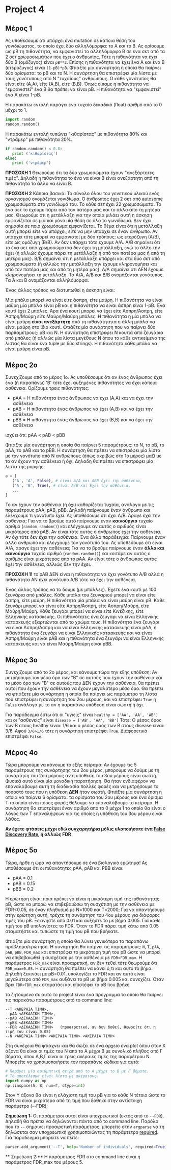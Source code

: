 

# Project 4
<!--  https://gist.github.com/kantale/93df74b2b69890b57677e43158994a1a -->

## Μέρος 1
Ας υποθέσουμε ότι υπάρχει ένα mutation σε κάποια θέση του γονιδιώματος, το οποίο έχει δύο αλληλόμορφα: το A και το B.
Ας ορίσουμε ως pB τη πιθανότητα, να εμφανιστεί το αλληλόμορφο Β σε ένα σετ από τα 2 σετ χρωμοσωμάτων που έχει ο άνθρωπος. 
Τότε η πιθανότητα να έχει δύο B (ομόζυγος) είναι ```pB**2```. Επίσης η πιθανότητα να έχει ένα Α και ένα Β (ετερόζυγος) είναι ```(1-pB)*pB```.
Φτιάξτε μία συνάρτηση η οποία θα παίρνει δύο ορίσματα: το pB και το Ν. Η συνάρτηση θα επιστρέφει μία λίστα με τους γονότυπους από Ν "τυχαίους" ανθρώπους. Ο κάθε γονότυπος θα είναι είτε (Α,Α), είτε (Α,Β), είτε (Β,Β). Όπως είπαμε η πιθανότητα να "εμφανιστεί" ένα Β θα πρέπει να είναι pB. Η πιθανότητα να "εμφανιστεί" ένα Α είναι 1-pΒ. 

Η παρακάτω εντολή παράγει ένα τυχαίο δεκαδικό (float) αριθμό από το 0 μέχρι το 1.
```python
import random
random.random()
```

Η παρακάτω εντολή τυπώνει "κιθαρίστας" με πιθανότητα 80% και "ντράμερ" με πιθανότητα 20%.
```python
if random.random() < 0.8:
   print ('κιθαρίστας')
else:
   print ('ντράμερ')
```

**ΠΡΟΣΟΧΗ 1** Θεωρούμε ότι τα δύο χρωμοσώματα έχουν "ανεξάρτητες τιμές". Δηλαδή η πιθανότητα το ένα να είναι Β είναι ανεξάρτητη από τη πιθανότητα το άλλο να είναι Β. 

**ΠΡΟΣΟΧΗ 2** Κάποια βασικά: Το σύνολο όλου του γενετικού υλικού ενός οργανισμού ονομάζεται γονιδίωμα. Ο άνθρωπος έχει 2 σετ από [autosome](https://en.wikipedia.org/wiki/Autosome) χρωμοσώματα στο γονιδίωμά του. Το κάθε σετ έχει 22 χρωμοσώματα. Το ένα σετ το έχουμε πάρει από τον πατέρα μας και το άλλο από τη μητέρα μας. Θεωρούμε ότι η μετάλλαξη για την οποία μιλάει αυτή η άσκηση εμφανίζεται σε μία και μόνο μία θέση σε όλο το γωνιδίωμα. Δεν έχει σημασία σε ποιο χρωμόσωμα εμφανίζεται. Το θέμα είναι ότι η μετάλλαξη αυτή μπορεί είτε να υπάρχει, είτε να μην υπάρχει σε έναν άνθρωπο. Αν υπάρχει τότε μπορεί να εμφανιστεί με δύο τρόπους: ως ετερόζυγη (Α/Β), είτε ως ομόζυγη (Β/Β). Αν δεν υπάρχει τότε έχουμε Α/Α. Α/Β σημαίνει ότι το ένα σετ από χρωμοσώματσα δεν έχει τη μετάλλαξη, ενώ το άλλο την έχει (ή αλλιώς έχουμε πάρει τη μετάλλαξη ή από τον πατέρα μας ή από τη μητέρα μας). Β/Β σημαίνει ότι η μετάλλαξη υπάρχει και στα δύο σετ από χρωμοσώματα (ή αλλιώς την μετάλλαξη την έχουμε κληρονομήσει και από τον πατέρα μας και από τη μητέρα μας). Α/Α σημαίνει ότι ΔΕΝ έχουμε κληρονομήσει τη μετάλλαξη. 
Τα Α/Α, Α/Β και Β/Β ονομάζονται γονότυπος. Τα Α και Β ονομάζονται αλληλόμορφα. 

Ένας άλλος τρόπος να διατυπωθεί η άσκηση είναι:

Μία μπάλα μπορεί να είναι είτε άσπρη, είτε μαύρη. Η πιθανότητα να είναι μαύρη μία μπάλα είναι pB και η πιθανότητα να είναι άσπρη είναι 1-pB. Ένα κουτί έχει 2 μπάλες. Άρα ένα κουτί μπορεί να έχει είτε Άσπρη/Άσπρη, είτε Άσπρη/Μαύρη είτε Μαύρη/Μαύρη μπάλες. Η πιθανότητα η μία μπάλα να είναι μαύρη **είναι ανεξάρτητη** από τη πιθανότητητα η άλλη μπάλα να είναι μαύρη στο ίδιο κουτί. Φτιάξτε μία συνάρτηση που να παίρνει δύο παρπαμέτρους: pB και Ν. Η συνάρτηση επιστρέφει Ν κουτιά από ζευγάρια από μπάλες (ή αλλιώς μία λίστα μεγέθους Ν όπου το κάθε αντικείμενο της λίστας θα είναι ένα tuple με δύο strings). Η πιθανότητα κάθε μπάλα να είναι μαύρη είναι pB. 


## Μέρος 2ο
Συνεχίζουμε από το μέρος 1ο. Ας υποθέσουμε ότι αν ένας άνθρωπος έχει ένα (ή παραπάνω) 'B' τότε έχει αυξημένες πιθανότητες να έχει κάποια ασθένεια. Ορίζουμε τρεις πιθανότητες:
* pAA = Η πιθανότητα ένας άνθρωπος να έχει (A,A) και να έχει την ασθένεια
* pAB = Η πιθανότητα ένας άνθρωπος να έχει (Α,Β) και να έχει την ασθένεια 
* pBB = Η πιθανότητα ένας άνθρωπος να έχει (Β,Β) και να έχει την ασθένεια

ισχύει ότι: pΑΑ < pAB < pBB 

Φτιάξτε μία συνάρτηση η οποία θα παίρνει 5 παραμέτρους: το Ν, το pB, το pAA, το pAB και το pBB.
H συνάρτηση θα πρέπει να επιστρέφει μία λίστα με τον γονότυπο από Ν ανθρώπους (όπως ακριβώς στο 1ο μέρος) μαζί με το αν έχουν την ασθένεια ή όχι. Δηλαδη θα πρέπει να επιστρέφει μία λίστα της μορφής:

```python
a = [
   ('A', 'A', False), # είναι Α/Α και ΔΕΝ έχει την άσθένεια,
   ('A', 'B', True), # είναι A/B και Έχει την ασθένεια,
   ...
] 
```

Το αν έχουν την ασθένεια (ή όχι) καθορίζεται τυχαία, ανάλογα με τις παραμέτρους pAA, pAB, pBB. Δηλαδή παίρνουμε έναν άνθρωπο και ελέγχουμε τι γονότυπο έχει. Ας υποθέσουμε ότι έχει Α/Β. Άραγε έχει την ασθένεια; Για να το βρούμε αυτό παίρνουμε έναν **καινούργιο** τυχαίο αριθμό (```random.random()```) και ελέγχουμε αν αυτός ο αριθμός είναι μικρότερος από pAB. Αν είναι τότε αυτός ο άνθρωπος έχει την ασθένεια. Αν όχι τότε δεν έχει την ασθένεια. Ένα άλλο παράδειγμα: Παίρνουμε έναν άλλο άνθρωπο και ελέγχουμε τον γονότυπό του. Ας υποθέσουμε ότι είναι A/A, άραγε έχει την ασθένεια; Για να το βρούμε παίρνουμε έναν **άλλο και καινούργιο** τυχαίο αριθμό (```random.random()```) και κοιτάμε αν αυτός ο αριθμός είναι μικρότερος από το pAA. Αν είναι τότε ο άνθρωπος αυτός έχει την ασθένεια, αλλιώς δεν την έχει. 

**ΠΡΟΣΟΧΗ 1!** το pAB ΔΕΝ είναι η πιθανότητα να έχει γονότυπο Α/Β αλλά η πιθανότητα ΑΝ έχει γονότυπο Α/Β τότε να έχει την ασθένεια. 

Ένας άλλος τρόπος να το δούμε (με μπάλλες). Έχετε ένα κουτί με 100 ζευγάρια από μπάλες. Κάθε μπάλα του ζευγαριού μπορεί να είναι είτε άσπρη, είτε μαύρη. Η πιθανότητα μία μπάλα να είναι μαύρη είναι pB. Κάθε ζευγάρι μπορεί να είναι είτε Άσπρη/Άσπρη, είτε Άσπρη/Μαύρη, είτε Μαύρη/Μαύρη. Κάθε ζευγάρι μπορεί να είναι είτε Κινέζικης, είτε Ελληνικής κατασκευής. Οι πιθανότητες ένα ζευγάρι να είναι Ελληνικής κατασκευής εξαρτιώνται από το χρώμα τους. Η πιθανότητα ένα ζευγάρι να είναι Άσπρη/Άσπρη και να είναι Ελληνικής κατασκευής είναι pAA, η πιθανότητα ένα ζευγάρι να είναι Ελληνικής κατασκευής και να είναι Άσπρη/Μαύρη είναι pAB και η πιθανότητα ένα ζευγάρι να είναι Ελληνικής κατασκευής και να είναι Μαύρη/Μαύρη είναι pBB. 

## Μέρος 3ο
Συνεχίζουμε από το 2ο μέρος, και κάνουμε τώρα την εξής υπόθεση: Αν μετρήσουμε τον μέσο όρο των "Β" σε αυτούς που έχουν την ασθένεια και το μέσο όρο των "Β" σε αυτούς που ΔΕΝ έχουν την ασθένεια, θα πρέπει αυτοί που έχουν την ασθένεια να έχουν μεγαλύτερο μέσο όρο. Θα πρέπει να φτιάξετε μία συνάρτηση η οποία θα παίρνει ως παράμετρο τη λίστα που επιστρέφει η συνάρτηση του 2ου μέρους, και να επιστρέφει `True` ή `False` ανάλογα με το αν η παραπάνω υπόθεση είναι σωστή ή όχι.  

Για παράδειγμα έστω ότι οι "υγιείς" είναι ```healthy = ['AA', 'AA', 'AB']``` και οι "ασθενείς" είναι ```disease = ['AB', 'AA', 'BB']``` Τότε: Ο μέσος όρος των Β στους healthy είναι: 1/6 και ο μέσος όρος των Β στους disease είναι: 3/6. Αφού ```3/6>1/6``` τότε η συνάρτηση επιστρέφει `True`. Διαφορετικά επιστρέφει `False`.

## Μέρος 4ο
Τώρα μπορούμε να κάνουμε το εξής πείραμα: Αν έχουμε τις 5 παραμέτρους της συνάρτησης του 2ου μέρος, μπορούμε να δούμε με τη συνάρτηση του 2ου μέρους αν η υπόθεση του 3ου μέρους είναι σωστή. Φυσικά αυτό είναι μία μοναδική παρατήρηση. Θα ήταν ενδιαφέρον να επαναλάβουμε αυτή τη διαδικασία πολλές φορές και να μετρήσουμε το ποσοστό τους που η υπόθεση **ΔΕΝ** ήταν σωστή. Φτιάξτε μία συνάρτηση η οποία να παίρνει 6 ορίσματα: τα ορίσματα του 2ου μέρους και ένα όρισμα Τ το οποίο είναι πόσες φορές θέλουμε να επαναλάβουμε το πείραμα. Η συνάρτηση θα επιστρέφει έναν αριθμό από το 0 μέχρι 1 το οποίο θα είναι ο λόγος των Τ επαναλήψεων για τις οποίες η υπόθεση του 3ου μέρου είναι λάθος. 

**Αν έχετε φτάσεις μέχρι εδώ συγχαρητήρια μόλις υλοποιήσατε ένα [False Discovery Rate](https://en.wikipedia.org/wiki/False_discovery_rate), ή αλλιώς FDR**

## Μέρος 5ο
Τώρα, ήρθε η ώρα να απαντήσουμε σε ένα βιολογικό ερώτημα! Ας υποθέσουμε ότι οι πιθανότητες pAA, pAB και PBB είναι:
* pAA = 0.1
* pAB = 0.15
* pBB = 0.2

Η ερώτηση είναι: ποια πρέπει να είναι η μικρότερη τιμή της πιθανότητας pB, ώστε να μπορώ να επιβεβαιώσω τη συσχέτιση με την ασθένεια με FDR<0.05, σε έναν πληθυσμό με Ν=1000 και Τ=2000; Για να απαντήσουμε στην ερώτηση αυτή, τρέχτε τη συνάρτηση του 4ου μέρους για διάφορες τιμές του pB. Ξεκινήστε από 0.01 και αυξήστε το με βήμα 0.005. Για κάθε τιμή του pB υπολογίστες το FDR. Όταν το FDR πάρει τιμή κάτω από 0.05 σταματήστε και τυπώστε τη τιμή του pB που βρήκατε.  

Φτιάξτε μία συνάρτηση η οποία θα λύνει γενικότερα το παραπάνω πρόβλημα/ερώτηση. Η συνάρτηση θα παίρνει τις παραμέτρους: `N`, `T`, `pAA`, `pAB`, `pBB`, `FDR_max` και επιστρέφει το μικρότερη τιμή του pB ώστε να μπορεί να επιβεβαιωθεί η συσχέτιση με την ασθένεια με `FDR<FDR_max`. H παράμετρος `FDR_max` είναι προαιρετική, αν δεν τεθεί τότε θεωρούμε ότι `FDR_max=0.05`. Η συνάρτηση θα πρέπει να κάνει ό,τι και αυτό το βήμα. Δηλαδή ξεκινάει με pB=0.01, υπολογίζει το FDR και αν αυτό είναι μεγαλύτερο από `FDR_max` αυξάνει το pB με βήμα 0.005 και συνεχίζει. Όταν βρει `FDR<FDR_max` σταματάει και επιστέφει το pB που βρήκε.  

το ζητούμενο σε αυτό το project είναι ένα πρόγραμμα το οποίο θα παίρνει τις παρακάτω παραμέτρους από το command line:
```
--T <ΑΚΕΡΑΙΑ ΤΙΜΗ>, 
--pAA <ΔΕΚΑΔΙΚΗ ΤΙΜΗ>, 
--pAB <ΔΕΚΑΔΙΚΗ ΤΙΜΗ>
--pBB <ΔΕΚΑΔΙΚΗ ΤΙΜΗ>
--FDR <ΔΕΚΑΔΙΚΗ ΤΙΜΗ>   (προαιρετικό, αν δεν δοθεί, θεωρείτε ότι η τιμή του είναι 0.05)
--N <ΑΚΕΡΑΙΑ ΤΙΜH> <ΑΚΕΡΑΙΑ ΤΙΜH> <ΑΚΕΡΑΙΑ ΤΙΜH>
```

Στη συνέχεια θα φτιάχνει και θα σώζει σε ένα αρχείο ένα plot όπου στον X άξονα θα είναι οι τιμές του N από το Α μέχρι Β με συνολικό πλήθος από Γ βήματα, όπου Α,Β,Γ είναι οι τρεις ακέραιες τιμές της παραμέτρου N. Μπορείτε να χρησιμοποιήσετε τον παραπάνω κώδικα για αυτό:

```python
# Παράγει μία αριθμητική σειρά από το Α μέχρι το Β με Γ βήματα. 
# Το αποτέλεσμα είναι λίστα με ακέραιους.
import numpy as np
np.linspace(A, Β, num=Γ, dtype=int)
```

Στον Υ άξονα θα είναι η ελάχιστη τιμή του pB για το κάθε Ν τέτοιο ώστε το FDR να είναι μικρότερο από τη τιμή που δόθηκε στην αντίστοιχη παράμετρο (--FDR);  

**Σημείωση 1:** Οι παράμετροι αυτοί είναι υποχρεωτικοί (εκτός από το `--FDR`). Δηλαδή θα πρέπει να δηλώνονται πάντα από το command line. Παρόλο που το `--` σημαίνει προαιρετική παράμετρος, μπορείτε στην `argparse` να τη δηλώσεται σαν υποχρεωτική χρησιμοποιώντας τη παράμτετρο [required](https://docs.python.org/dev/library/argparse.html#required). Για παράδειγμα μπορειτε να πείτε:

```python
parser.add_argument('--T', help='Number of individuals', required=True)
```

** Σημείωση 2:** Η παράμετρος FDR στο command line είναι η παράμετρος FDR_max του μέρους 5. 


